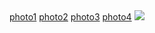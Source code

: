 <!DOCTYPE html>
<html>
	<head>
		<meta charset="UTF-8">
	</head>
	<body>
		<a href="https://github.com/FOXNCAT/web-Learning-notes/blob/master/image/photo1.jpg">photo1</a>
		<a href="https://github.com/FOXNCAT/web-Learning-notes/blob/master/image/photo2.jpg">photo2</a>
		<a href="https://github.com/FOXNCAT/web-Learning-notes/blob/master/image/photo3.jpg">photo3</a>
		<a href="https://github.com/FOXNCAT/web-Learning-notes/blob/master/image/photo4.jpg">photo4</a>
		<img id="myimage" src="https://github.com/FOXNCAT/web-Learning-notes/blob/master/image/photo2.jpg" />
		<script type="text/javascript" src="https://github.com/FOXNCAT/web-Learning-notes/blob/master/read.js"></script>
	</body>
</html>
